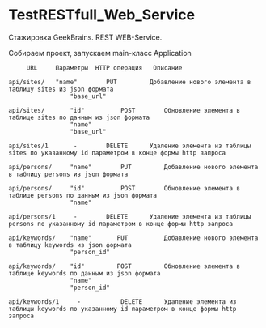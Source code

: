 # TestRESTfull_Web_Service
Стажировка GeekBrains. REST WEB-Service.

Собираем проект, запускаем main-класс Application

					
	     URL	 Параметры	HTTP операция	Описание
		 
	api/sites/	 "name"        PUT         Добавление нового элемента в таблицу sites из json формата	
                     "base_url"	
				
    api/sites/       "id"          POST        Обновление элемента в таблице sites по данным из json формата
                     "name"
                     "base_url"	
				
	api/sites/1       -	       DELETE	   Удаление элемента из таблицы sites по указанному id параметром в конце формы http запроса	
					
	api/persons/     "name"	       PUT	       Добавление нового элемента в таблицу persons из json формата	
	
	api/persons/     "id"          POST	       Обновление элемента в таблице persons по данным из json формата	
                     "name"        
				 
	api/persons/1     -	       DELETE	   Удаление элемента из таблицы persons по указанному id параметром в конце формы http запроса		
					
	api/keywords/    "name"       PUT	       Добавление нового элемента в таблицу keywords из json формата
                     "person_id"
				  
	api/keywords/    "id"         POST	       Обновление элемента в таблице keywords по данным из json формата	
                     "name"
                     "person_id"	
				  
	api/keywords/1	   -	       DELETE	   Удаление элемента из таблицы keywords по указанному id параметром в конце формы http запроса	
					
